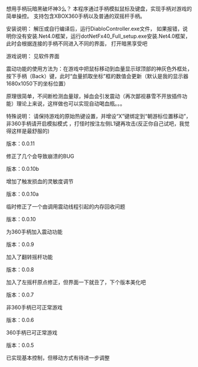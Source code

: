 想用手柄玩暗黑破坏神3么？
本程序通过手柄模拟鼠标及键盘，实现手柄对游戏的简单操控。
支持包含XBOX360手柄以及普通的双摇杆手柄。

安装说明：
解压或自行编译后，运行DiabloController.exe文件，
如果报错，说明你没有安装.Net4.0框架，运行dotNetFx40\_Full\_setup.exe安装.Net4.0框架，
此时会根据连接的手柄不同进入不同的界面，
打开暗黑享受吧

游戏说明：
见软件界面

震动功能的使用方法为：在游戏中把鼠标移动到血量显示球顶部的神灰色外框处，按下手柄（Back）键，此时“血量抓取坐标”框的数值会更新（默认是我的显示器1680x1050下的坐标位置）

原理很简单，不间断检测血量球，掉血会引发震动（再次鄙视暴雪不开放插件功能）理论上来说，这样做也可以实现自动喝血瓶。。。



特殊说明：
请保持游戏的原始热键设置，并增设“X”键绑定到“朝游标位置移动”，非360手柄请开启模拟模式
，打怪时按注左侧L1键再攻击(反正你自己试吧，我觉得这样是最舒服的)

版本：0.0.11

修正了几个会导致崩溃的BUG

版本：0.0.10b

增加了触发损血的灵敏度调节

版本：0.0.10a

临时修正了一个由调用震动线程引起的内存回收问题

版本：0.0.10

为360手柄加入震动功能

版本：0.0.9

加入了翻转摇杆功能

版本：0.0.8

加入了左摇杆原点修正，但界面一下就丑了，下个版本美化吧

版本：0.0.7

非360手柄已可正常游戏

版本：0.0.6

360手柄已可正常游戏

版本：0.0.5

已实现基本控制，但移动方式有待进一步调整